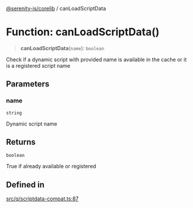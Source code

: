 [@serenity-is/corelib](../README.md) / canLoadScriptData

# Function: canLoadScriptData()

> **canLoadScriptData**(`name`): `boolean`

Check if a dynamic script with provided name is available in the cache
or it is a registered script name

## Parameters

### name

`string`

Dynamic script name

## Returns

`boolean`

True if already available or registered

## Defined in

[src/q/scriptdata-compat.ts:87](https://github.com/serenity-is/serenity/blob/master/packages/corelib/src/q/scriptdata-compat.ts#L87)
